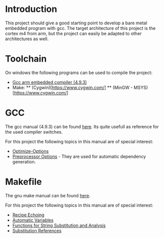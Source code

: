 # Introduction
This project should give a good starting point to develop a bare metal embedded program with gcc. 
The target architecture of this project is the cortex m4 from arm, but the project can easily be adapted to 
other architectures as well.

# Toolchain
On windows the following programs can be used to compile the project:
* [Gcc arm embedded compiler (4.9.3)](https://launchpad.net/gcc-arm-embedded) 
* Make:
** (Cygwin)[https://www.cygwin.com/]
** (MinGW - MSYS)[https://www.cygwin.com/] 

# GCC
The gcc manual (4.9.3) can be found [here](https://gcc.gnu.org/onlinedocs/gcc-4.9.3/gcc/index.html#toc_Top). Its quite usefull as 
reference for the used compiler switches.

For this project the following topics in this manual are of special interest:
* [Optimize-Options](https://gcc.gnu.org/onlinedocs/gcc-4.9.3/gcc/Optimize-Options.html#Optimize-Options)
* [Preprocessor Options](https://gcc.gnu.org/onlinedocs/gcc-4.9.3/gcc/Preprocessor-Options.html#Preprocessor-Options) - They are used for automatic dependency generation.

# Makefile 
The gnu make manual can be found [here](http://www.gnu.org/software/make/manual/html_node/index.html).

For this project the following topics in this manual are of special interest:
* [Recipe Echoing](http://www.gnu.org/software/make/manual/make.html#Echoing)
* [Automatic Variables](http://www.gnu.org/software/make/manual/html_node/Automatic-Variables.html)
* [Functions for String Substitution and Analysis](http://www.gnu.org/software/make/manual/html_node/Text-Functions.html#Text-Functions)
* [Substitution References](http://www.gnu.org/software/make/manual/html_node/Substitution-Refs.html#Substitution-Refs)